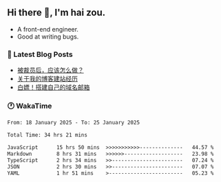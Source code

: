 ## Hi there 👋, I'm hai zou.

- A front-end engineer.
- Good at writing bugs.

### 📖 Latest Blog Posts
<!-- BLOG-POST-LIST:START -->
- [被裁员后，应该怎么做？](https://blog.izou.top/2025/01/layoff-experience/)
- [关于我的博客建站经历](https://blog.izou.top/2025/01/blog-site-build/)
- [白嫖！搭建自己的域名邮箱](https://blog.izou.top/2025/01/domain-mail/)
<!-- BLOG-POST-LIST:END -->

### 🕐 WakaTime
<!--START_SECTION:waka-->

```txt
From: 18 January 2025 - To: 25 January 2025

Total Time: 34 hrs 21 mins

JavaScript      15 hrs 50 mins  >>>>>>>>>>>--------------   44.57 %
Markdown        8 hrs 31 mins   >>>>>>-------------------   23.98 %
TypeScript      2 hrs 34 mins   >>-----------------------   07.24 %
JSON            2 hrs 30 mins   >>-----------------------   07.07 %
YAML            1 hr 51 mins    >------------------------   05.23 %
```

<!--END_SECTION:waka-->
